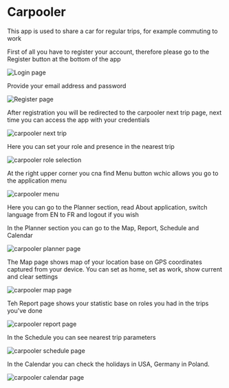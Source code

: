 # Carpooler

This app is used to share a car for regular trips, for example commuting to work

First of all you have to register your account, therefore please go to the Register button at the bottom of the app

![Login page](img/carpooler_login_page.png)

Provide your email address and password

![Register page](img/carpooler_register_page.png)

After registration you will be redirected to the carpooler next trip page, next time you can access the app with your credentials

![carpooler next trip](img/carpooler_next_trip.png)

Here you can set your role and presence in the nearest trip

![carpooler role selection](img/carpooler_role_selection.png)

At the right upper corner you cna find Menu button wchic allows you go to the application menu

![carpooler menu](img/carpooler_menu.png)

Here you can go to the Planner section, read About application, switch language from EN to FR and logout if you wish

In the Planner section you can go to the Map, Report, Schedule and Calendar

![carpooler planner page](img/carpooler_planner_page.png)

The Map page shows map of your location base on GPS coordinates captured from your device. You can set as home, set as work, show current and clear settings

![carpooler map page](img/carpooler_map_page.png)

Teh Report page shows your statistic base on roles you had in the trips you've done

![carpooler report page](img/carpooler_report_page.png)

In the Schedule you can see nearest trip parameters

![carpooler schedule page](img/carpooler_schedule_page.png)

In the Calendar you can check the holidays in USA, Germany in Poland.

![carpooler calendar page](img/carpooler_calendar_page.png)

